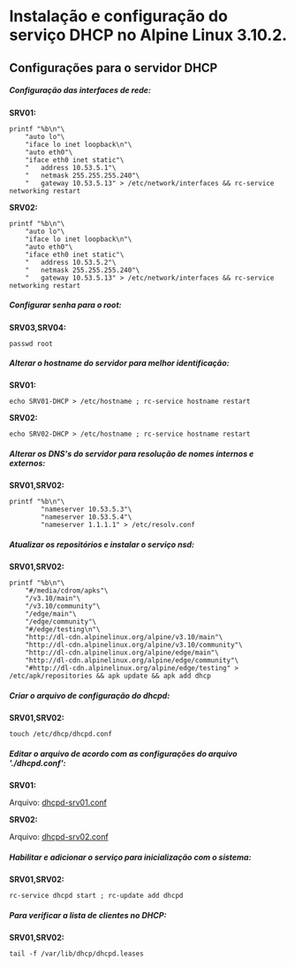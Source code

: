 
# Instalação e configuração do serviço DHCP no Alpine Linux 3.10.2.
## Configurações para o servidor DHCP

##### Configuração das interfaces de rede:

**SRV01:**
    
    printf "%b\n"\
        "auto lo"\
        "iface lo inet loopback\n"\
        "auto eth0"\
        "iface eth0 inet static"\
        "   address 10.53.5.1"\
        "   netmask 255.255.255.240"\
        "   gateway 10.53.5.13" > /etc/network/interfaces && rc-service networking restart

**SRV02:**

    printf "%b\n"\
        "auto lo"\
        "iface lo inet loopback\n"\
        "auto eth0"\
        "iface eth0 inet static"\
        "   address 10.53.5.2"\
        "   netmask 255.255.255.240"\
        "   gateway 10.53.5.13" > /etc/network/interfaces && rc-service networking restart

##### Configurar senha para o root:

**SRV03,SRV04:**

    passwd root

##### Alterar o hostname do servidor para melhor identificação:
        
**SRV01:**

    echo SRV01-DHCP > /etc/hostname ; rc-service hostname restart

**SRV02:**

    echo SRV02-DHCP > /etc/hostname ; rc-service hostname restart

##### Alterar os DNS's do servidor para resolução de nomes internos e externos:

**SRV01,SRV02:**

    printf "%b\n"\
            "nameserver 10.53.5.3"\
            "nameserver 10.53.5.4"\
            "nameserver 1.1.1.1" > /etc/resolv.conf

##### Atualizar os repositórios e instalar o serviço nsd:

**SRV01,SRV02:** 

    printf "%b\n"\
        "#/media/cdrom/apks"\
        "/v3.10/main"\
        "/v3.10/community"\
        "/edge/main"\
        "/edge/community"\
        "#/edge/testing\n"\
        "http://dl-cdn.alpinelinux.org/alpine/v3.10/main"\
        "http://dl-cdn.alpinelinux.org/alpine/v3.10/community"\
        "http://dl-cdn.alpinelinux.org/alpine/edge/main"\
        "http://dl-cdn.alpinelinux.org/alpine/edge/community"\
        "#http://dl-cdn.alpinelinux.org/alpine/edge/testing" > /etc/apk/repositories && apk update && apk add dhcp

##### Criar o arquivo de configuração do dhcpd:

**SRV01,SRV02:**

    touch /etc/dhcp/dhcpd.conf

##### Editar o arquivo de acordo com as configurações do arquivo './dhcpd.conf':

**SRV01:**

Arquivo: [dhcpd-srv01.conf](https://github.com/s0berano/TCC_IFMT/tree/master/Serviços/DHCP/dhcpd-srv01.conf)

**SRV02:**

Arquivo: [dhcpd-srv02.conf](https://github.com/s0berano/TCC_IFMT/tree/master/Serviços/DHCP/dhcpd-srv02.conf)

##### Habilitar e adicionar o serviço para inicialização com o sistema:

**SRV01,SRV02:**

    rc-service dhcpd start ; rc-update add dhcpd

##### Para verificar a lista de clientes no DHCP:

**SRV01,SRV02:**

    tail -f /var/lib/dhcp/dhcpd.leases

